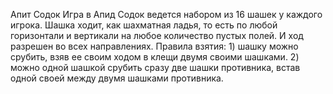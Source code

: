 Апит Содок
Игра в Апид Содок ведется набором из 16 шашек у каждого игрока. Шашка ходит, как шахматная ладья,
то есть по любой горизонтали и вертикали на любое количество пустых полей. И ход разрешен во всех направлениях. 
Правила взятия: 1) шашку можно срубить, взяв ее своим ходом в клещи двумя своими шашками. 
2) можно одной шашкой срубить сразу две шашки противника, встав одной своей между двумя шашками противника. 
